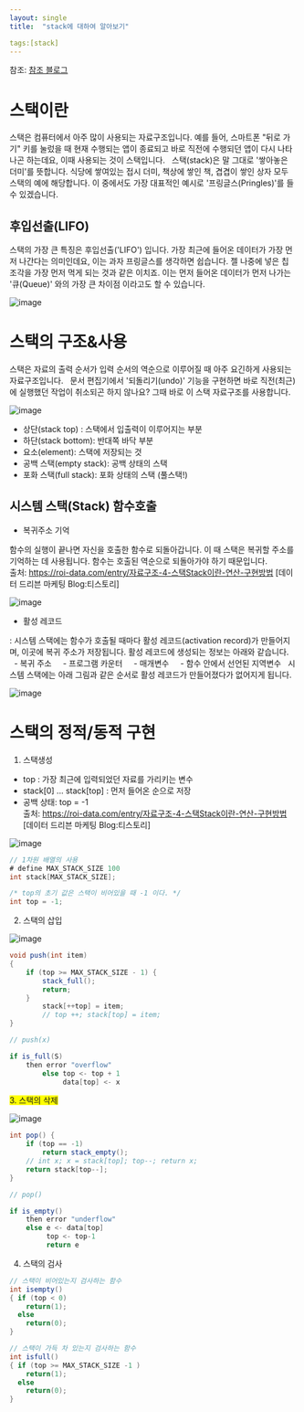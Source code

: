 ```yaml
---
layout: single
title:  "stack에 대하여 알아보기"

tags:[stack]
---
```

참조: [참조 블로그](https://roi-data.com/entry/%EC%9E%90%EB%A3%8C%EA%B5%AC%EC%A1%B0-4-%EC%8A%A4%ED%83%9DStack%EC%9D%B4%EB%9E%80-%EC%97%B0%EC%82%B0-%EA%B5%AC%ED%98%84%EB%B0%A9%EB%B2%95)


# 스택이란
스택은 컴퓨터에서 아주 많이 사용되는 자료구조입니다. 예를 들어, 스마트폰 "뒤로 가기" 키를 눌렀을 때 현재 수행되는 앱이 종료되고 바로 직전에 수행되던 앱이 다시 나타나곤 하는데요, 이때 사용되는 것이 스택입니다.
 
스택(stack)은 말 그대로 '쌓아놓은 더미'를 뜻합니다. 식당에 쌓여있는 접시 더미, 책상에 쌓인 책, 겹겹이 쌓인 상자 모두 스택의 예에 해당합니다. 이 중에서도 가장 대표적인 예시로 '프링글스(Pringles)'를 들 수 있겠습니다.


## 후입선출(LIFO)
스택의 가장 큰 특징은 후입선출('LIFO') 입니다. 가장 최근에 들어온 데이터가 가장 먼저 나간다는 의미인데요, 이는 과자 프링글스를 생각하면 쉽습니다. 젤 나중에 넣은 칩 조각을 가장 먼저 먹게 되는 것과 같은 이치죠. 이는 먼저 들어온 데이터가 먼저 나가는 '큐(Queue)' 와의 가장 큰 차이점 이라고도 할 수 있습니다.


![image](https://img1.daumcdn.net/thumb/R1280x0/?scode=mtistory2&fname=https%3A%2F%2Fblog.kakaocdn.net%2Fdn%2Fn4EIX%2FbtrAghznXbY%2FqoO3rvbtvPdsUWyXPgzzZK%2Fimg.png)

# 스택의 구조&사용
스택은 자료의 출력 순서가 입력 순서의 역순으로 이루어질 때 아주 요긴하게 사용되는 자료구조입니다.
 
문서 편집기에서 '되돌리기(undo)' 기능을 구현하면 바로 직전(최근)에 실행했던 작업이 취소되곤 하지 않나요? 그때 바로 이 스택 자료구조를 사용합니다.

![image](https://img1.daumcdn.net/thumb/R1280x0/?scode=mtistory2&fname=https%3A%2F%2Fblog.kakaocdn.net%2Fdn%2Fb1j1EP%2FbtrAcWiIeeQ%2FPAUT9taBoi7hkhJh4O5160%2Fimg.png)

- 상단(stack top) : 스택에서 입출력이 이루어지는 부분
- 하단(stack bottom): 반대쪽 바닥 부분
- 요소(element): 스택에 저장되는 것
- 공백 스택(empty stack): 공백 상태의 스택
- 포화 스택(full stack): 포화 상태의 스택 (풀스택!)

##  시스템 스택(Stack) 함수호출
- 복귀주소 기억

함수의 실행이 끝나면 자신을 호출한 함수로 되돌아갑니다. 이 때 스택은 복귀할 주소를 기억하는 데 사용됩니다. 함수는 호출된 역순으로 되돌아가야 하기 때문입니다.</br>
출처: https://roi-data.com/entry/자료구조-4-스택Stack이란-연산-구현방법 [데이터 드리븐 마케팅 Blog:티스토리]

![image](https://img1.daumcdn.net/thumb/R1280x0/?scode=mtistory2&fname=https%3A%2F%2Fblog.kakaocdn.net%2Fdn%2FbMm2iu%2FbtrAj4T8TpU%2FOEhnWi385M55WeYxC71yD1%2Fimg.png)

- 활성 레코드

: 시스템 스택에는 함수가 호출될 때마다 활성 레코드(activation record)가 만들어지며, 이곳에 복귀 주소가 저장됩니다. 활성 레코드에 생성되는 정보는 아래와 같습니다.
    - 복귀 주소
    - 프로그램 카운터
    - 매개변수
    - 함수 안에서 선언된 지역변수
 
시스템 스택에는 아래 그림과 같은 순서로 활성 레코드가 만들어졌다가 없어지게 됩니다. 

![image](https://img1.daumcdn.net/thumb/R1280x0/?scode=mtistory2&fname=https%3A%2F%2Fblog.kakaocdn.net%2Fdn%2FbVeaf3%2FbtrAmzMUKcM%2F6ByJF3jYc32YUrqdB6fQ4K%2Fimg.png)

# 스택의 정적/동적 구현

1. 스택생성
- top : 가장 최근에 입력되었던 자료를 가리키는 변수
- stack[0] ... stack[top] : 먼저 들어온 순으로 저장
- 공백 상태: top = -1
</br>출처: https://roi-data.com/entry/자료구조-4-스택Stack이란-연산-구현방법 [데이터 드리븐 마케팅 Blog:티스토리]

![image](https://img1.daumcdn.net/thumb/R1280x0/?scode=mtistory2&fname=https%3A%2F%2Fblog.kakaocdn.net%2Fdn%2Fcxzell%2FbtrAgosSY4Q%2F8Zy8dO5djGE777aouIU8c1%2Fimg.png)


```java
// 1차원 배열의 사용
# define MAX_STACK_SIZE 100
int stack[MAX_STACK_SIZE];

/* top의 초기 값은 스택이 비어있을 때 -1 이다. */
int top = -1;
```

2. 스택의 삽입

![image](https://img1.daumcdn.net/thumb/R1280x0/?scode=mtistory2&fname=https%3A%2F%2Fblog.kakaocdn.net%2Fdn%2Fcc3ECe%2FbtrAmAyCbeo%2FXlmFSLB5Mk8gKxTgP7F6WK%2Fimg.png)

```java
void push(int item)
{
    if (top >= MAX_STACK_SIZE - 1) {
    	stack_full();
        return;
    }
    	stack[++top] = item;
        // top ++; stack[top] = item;
}

```
```java
// push(x)

if is_full(S)
	then error "overflow"
    	else top <- top + 1
    	     data[top] <- x
```

<span style="background-color:yellow">3. 스택의 삭제</span>



![image](https://img1.daumcdn.net/thumb/R1280x0/?scode=mtistory2&fname=https%3A%2F%2Fblog.kakaocdn.net%2Fdn%2Fc5HrJN%2FbtrAmGrTiwU%2FFEStXAXz6lIuELTtUTbENK%2Fimg.png)

```java
int pop() {
    if (top == -1)
    	return stack_empty();
    // int x; x = stack[top]; top--; return x;
    return stack[top--];
}

```
```java
// pop()

if is_empty()
    then error "underflow"
    else e <- data[top]
    	 top <- top-1
         return e

```

4. 스택의 검사

```java
// 스택이 비어있는지 검사하는 함수
int isempty()
{ if (top < 0)
    return(1);
  else
    return(0);
}
```

```java
// 스택이 가득 차 있는지 검사하는 함수
int isfull()
{ if (top >= MAX_STACK_SIZE -1 )
    return(1);
  else
    return(0);
}
```









